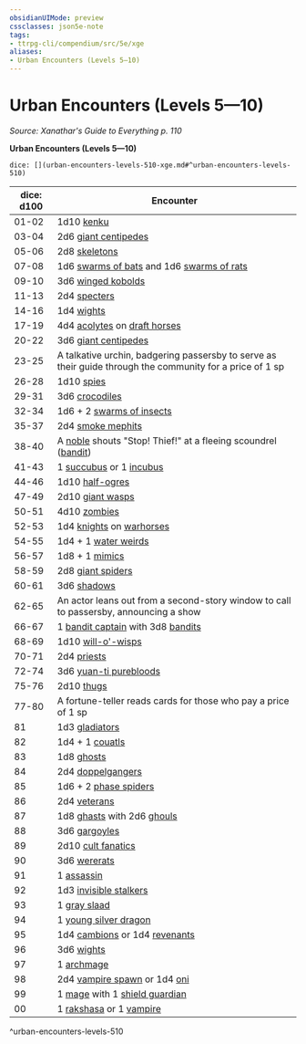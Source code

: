 ```yaml
---
obsidianUIMode: preview
cssclasses: json5e-note
tags:
- ttrpg-cli/compendium/src/5e/xge
aliases:
- Urban Encounters (Levels 5—10)
---
```

# Urban Encounters (Levels 5—10)
*Source: Xanathar's Guide to Everything p. 110* 

**Urban Encounters (Levels 5—10)**

`dice: [](urban-encounters-levels-510-xge.md#^urban-encounters-levels-510)`

| dice: d100 | Encounter |
|------------|-----------|
| 01-02 | 1d10 [kenku](/3-Mechanics/CLI/Compendium/bestiary/humanoid/kenku.md) |
| 03-04 | 2d6 [giant centipedes](/3-Mechanics/CLI/Compendium/bestiary/beast/giant-centipede.md) |
| 05-06 | 2d8 [skeletons](/3-Mechanics/CLI/Compendium/bestiary/undead/skeleton.md) |
| 07-08 | 1d6 [swarms of bats](/3-Mechanics/CLI/Compendium/bestiary/beast/swarm-of-bats.md) and 1d6 [swarms of rats](/3-Mechanics/CLI/Compendium/bestiary/beast/swarm-of-rats.md) |
| 09-10 | 3d6 [winged kobolds](/3-Mechanics/CLI/Compendium/bestiary/humanoid/winged-kobold.md) |
| 11-13 | 2d4 [specters](/3-Mechanics/CLI/Compendium/bestiary/undead/specter.md) |
| 14-16 | 1d4 [wights](/3-Mechanics/CLI/Compendium/bestiary/undead/wight.md) |
| 17-19 | 4d4 [acolytes](/3-Mechanics/CLI/Compendium/bestiary/humanoid/acolyte.md) on [draft horses](/3-Mechanics/CLI/Compendium/bestiary/beast/draft-horse.md) |
| 20-22 | 3d6 [giant centipedes](/3-Mechanics/CLI/Compendium/bestiary/beast/giant-centipede.md) |
| 23-25 | A talkative urchin, badgering passersby to serve as their guide through the community for a price of 1 sp |
| 26-28 | 1d10 [spies](/3-Mechanics/CLI/Compendium/bestiary/humanoid/spy.md) |
| 29-31 | 3d6 [crocodiles](/3-Mechanics/CLI/Compendium/bestiary/beast/crocodile.md) |
| 32-34 | 1d6 + 2 [swarms of insects](/3-Mechanics/CLI/Compendium/bestiary/beast/swarm-of-insects.md) |
| 35-37 | 2d4 [smoke mephits](/3-Mechanics/CLI/Compendium/bestiary/elemental/smoke-mephit.md) |
| 38-40 | A [noble](/3-Mechanics/CLI/Compendium/bestiary/humanoid/noble.md) shouts "Stop! Thief!" at a fleeing scoundrel ([bandit](/3-Mechanics/CLI/Compendium/bestiary/humanoid/bandit.md)) |
| 41-43 | 1 [succubus](/3-Mechanics/CLI/Compendium/bestiary/fiend/succubus.md) or 1 [incubus](/3-Mechanics/CLI/Compendium/bestiary/fiend/incubus.md) |
| 44-46 | 1d10 [half-ogres](/3-Mechanics/CLI/Compendium/bestiary/giant/half-ogre-ogrillon.md) |
| 47-49 | 2d10 [giant wasps](/3-Mechanics/CLI/Compendium/bestiary/beast/giant-wasp.md) |
| 50-51 | 4d10 [zombies](/3-Mechanics/CLI/Compendium/bestiary/undead/zombie.md) |
| 52-53 | 1d4 [knights](/3-Mechanics/CLI/Compendium/bestiary/humanoid/knight.md) on [warhorses](/3-Mechanics/CLI/Compendium/bestiary/beast/warhorse.md) |
| 54-55 | 1d4 + 1 [water weirds](/3-Mechanics/CLI/Compendium/bestiary/elemental/water-weird.md) |
| 56-57 | 1d8 + 1 [mimics](/3-Mechanics/CLI/Compendium/bestiary/monstrosity/mimic.md) |
| 58-59 | 2d8 [giant spiders](/3-Mechanics/CLI/Compendium/bestiary/beast/giant-spider.md) |
| 60-61 | 3d6 [shadows](/3-Mechanics/CLI/Compendium/bestiary/undead/shadow.md) |
| 62-65 | An actor leans out from a second-story window to call to passersby, announcing a show |
| 66-67 | 1 [bandit captain](/3-Mechanics/CLI/Compendium/bestiary/humanoid/bandit-captain.md) with 3d8 [bandits](/3-Mechanics/CLI/Compendium/bestiary/humanoid/bandit.md) |
| 68-69 | 1d10 [will-o'-wisps](/3-Mechanics/CLI/Compendium/bestiary/undead/will-o-wisp.md) |
| 70-71 | 2d4 [priests](/3-Mechanics/CLI/Compendium/bestiary/humanoid/priest.md) |
| 72-74 | 3d6 [yuan-ti purebloods](/3-Mechanics/CLI/Compendium/bestiary/humanoid/yuan-ti-pureblood.md) |
| 75-76 | 2d10 [thugs](/3-Mechanics/CLI/Compendium/bestiary/humanoid/thug.md) |
| 77-80 | A fortune-teller reads cards for those who pay a price of 1 sp |
| 81 | 1d3 [gladiators](/3-Mechanics/CLI/Compendium/bestiary/humanoid/gladiator.md) |
| 82 | 1d4 + 1 [couatls](/3-Mechanics/CLI/Compendium/bestiary/celestial/couatl.md) |
| 83 | 1d8 [ghosts](/3-Mechanics/CLI/Compendium/bestiary/undead/ghost.md) |
| 84 | 2d4 [doppelgangers](/3-Mechanics/CLI/Compendium/bestiary/monstrosity/doppelganger.md) |
| 85 | 1d6 + 2 [phase spiders](/3-Mechanics/CLI/Compendium/bestiary/monstrosity/phase-spider.md) |
| 86 | 2d4 [veterans](/3-Mechanics/CLI/Compendium/bestiary/humanoid/veteran.md) |
| 87 | 1d8 [ghasts](/3-Mechanics/CLI/Compendium/bestiary/undead/ghast.md) with 2d6 [ghouls](/3-Mechanics/CLI/Compendium/bestiary/undead/ghoul.md) |
| 88 | 3d6 [gargoyles](/3-Mechanics/CLI/Compendium/bestiary/elemental/gargoyle.md) |
| 89 | 2d10 [cult fanatics](/3-Mechanics/CLI/Compendium/bestiary/humanoid/cult-fanatic.md) |
| 90 | 3d6 [wererats](/3-Mechanics/CLI/Compendium/bestiary/humanoid/wererat.md) |
| 91 | 1 [assassin](/3-Mechanics/CLI/Compendium/bestiary/humanoid/assassin.md) |
| 92 | 1d3 [invisible stalkers](/3-Mechanics/CLI/Compendium/bestiary/elemental/invisible-stalker.md) |
| 93 | 1 [gray slaad](/3-Mechanics/CLI/Compendium/bestiary/aberration/gray-slaad.md) |
| 94 | 1 [young silver dragon](/3-Mechanics/CLI/Compendium/bestiary/dragon/young-silver-dragon.md) |
| 95 | 1d4 [cambions](/3-Mechanics/CLI/Compendium/bestiary/fiend/cambion.md) or 1d4 [revenants](/3-Mechanics/CLI/Compendium/bestiary/undead/revenant.md) |
| 96 | 3d6 [wights](/3-Mechanics/CLI/Compendium/bestiary/undead/wight.md) |
| 97 | 1 [archmage](/3-Mechanics/CLI/Compendium/bestiary/humanoid/archmage.md) |
| 98 | 2d4 [vampire spawn](/3-Mechanics/CLI/Compendium/bestiary/undead/vampire-spawn.md) or 1d4 [oni](/3-Mechanics/CLI/Compendium/bestiary/giant/oni.md) |
| 99 | 1 [mage](/3-Mechanics/CLI/Compendium/bestiary/humanoid/mage.md) with 1 [shield guardian](/3-Mechanics/CLI/Compendium/bestiary/construct/shield-guardian.md) |
| 00 | 1 [rakshasa](/3-Mechanics/CLI/Compendium/bestiary/fiend/rakshasa.md) or 1 [vampire](/3-Mechanics/CLI/Compendium/bestiary/undead/vampire.md) |
^urban-encounters-levels-510